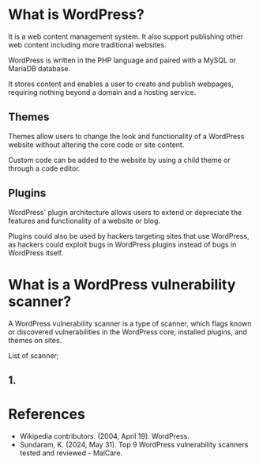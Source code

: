 # What is WordPress?
It is a web content management system. It also support publishing other web content including more traditional websites.

WordPress is written in the PHP language and paired with a MySQL or MariaDB database.

It stores content and enables a user to create and publish webpages, requiring nothing beyond a domain and a hosting service.

## Themes
Themes allow users to change the look and functionality of a WordPress website without altering the core code or site content.

Custom code can be added to the website by using a child theme or through a code editor.

## Plugins
WordPress' plugin architecture allows users to extend or depreciate the features and functionality of a website or blog.

Plugins could also be used by hackers targeting sites that use WordPress, as hackers could exploit bugs in WordPress plugins instead of bugs in WordPress itself.

# What is a WordPress vulnerability scanner?
A WordPress vulnerability scanner is a type of scanner, which flags known or discovered vulnerabilities in the WordPress core, installed plugins, and themes on sites. 

List of scanner;

## 1. 

# References
- Wikipedia contributors. (2004, April 19). WordPress. 
- Sundaram, K. (2024, May 31). Top 9 WordPress vulnerability scanners tested and reviewed - MalCare. 